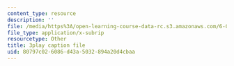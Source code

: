 ```yaml
---
content_type: resource
description: ''
file: /media/https%3A/open-learning-course-data-rc.s3.amazonaws.com/6-006-introduction-to-algorithms-fall-2011/80797c026086d43a5032894a20d4cbaa_hkAONP0aC9w.srt
file_type: application/x-subrip
resourcetype: Other
title: 3play caption file
uid: 80797c02-6086-d43a-5032-894a20d4cbaa
---
```


